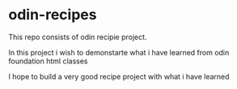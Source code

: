 # odin-recipes

This repo consists of odin recipie project.

In this project i wish to demonstarte what i have learned from odin foundation html classes 

I hope to build a very good recipe project with what i have learned 
